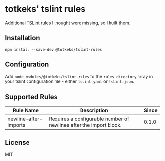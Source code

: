 # totkeks' tslint rules

Additional [TSLint](https://github.com/palantir/tslint) rules I thought were missing, so I built them.

## Installation

```shell
npm install --save-dev @totkeks/tslint-rules
```

## Configuration

Add `node_modules/@totkeks/tslint-rules` to the `rules_directory` array in your tslint configuration file - either `tslint.yaml` or `tslint.json`.

## Supported Rules

| Rule Name             | Description                                                        | Since |
|-----------------------|--------------------------------------------------------------------|-------|
| newline-after-imports | Requires a configurable number of newlines after the import block. | 0.1.0 |

## License

MIT
